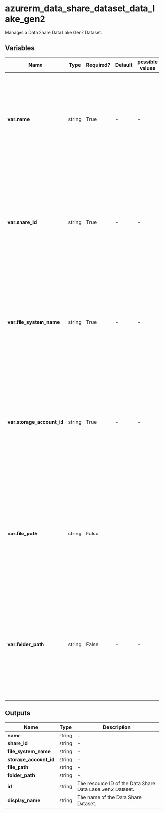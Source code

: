 # azurerm_data_share_dataset_data_lake_gen2

Manages a Data Share Data Lake Gen2 Dataset.

## Variables

| Name | Type | Required? | Default  | possible values | Description |
| ---- | ---- | --------- | -------- | ----------- | ----------- |
| **var.name** | string | True | -  |  -  | The name which should be used for this Data Share Data Lake Gen2 Dataset. Changing this forces a new Data Share Data Lake Gen2 Dataset to be created. | 
| **var.share_id** | string | True | -  |  -  | The resource ID of the Data Share where this Data Share Data Lake Gen2 Dataset should be created. Changing this forces a new Data Share Data Lake Gen2 Dataset to be created. | 
| **var.file_system_name** | string | True | -  |  -  | The name of the data lake file system to be shared with the receiver. Changing this forces a new Data Share Data Lake Gen2 Dataset to be created. | 
| **var.storage_account_id** | string | True | -  |  -  | The resource id of the storage account of the data lake file system to be shared with the receiver. Changing this forces a new Data Share Data Lake Gen2 Dataset to be created. | 
| **var.file_path** | string | False | -  |  -  | The path of the file in the data lake file system to be shared with the receiver. Conflicts with `folder_path` Changing this forces a new Data Share Data Lake Gen2 Dataset to be created. | 
| **var.folder_path** | string | False | -  |  -  | The folder path in the data lake file system to be shared with the receiver. Conflicts with `file_path` Changing this forces a new Data Share Data Lake Gen2 Dataset to be created. | 



## Outputs

| Name | Type | Description |
| ---- | ---- | --------- | 
| **name** | string  | - | 
| **share_id** | string  | - | 
| **file_system_name** | string  | - | 
| **storage_account_id** | string  | - | 
| **file_path** | string  | - | 
| **folder_path** | string  | - | 
| **id** | string  | The resource ID of the Data Share Data Lake Gen2 Dataset. | 
| **display_name** | string  | The name of the Data Share Dataset. | 